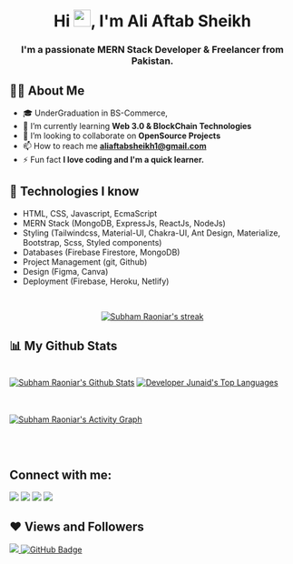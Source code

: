 
 <h1 align="center">Hi <img src="https://raw.githubusercontent.com/MartinHeinz/MartinHeinz/master/wave.gif" width="30px">, I'm Ali Aftab Sheikh</h1>
 <h3 align="center">I'm a passionate MERN Stack Developer & Freelancer from Pakistan.</h3>
 
 ## 🙋‍♂️ About Me

- 🎓 UnderGraduation in BS-Commerce,
- 🌱 I’m currently learning **Web 3.0 & BlockChain Technologies**
- 👯 I’m looking to collaborate on **OpenSource Projects**
- 📫 How to reach me **aliaftabsheikh1@gmail.com**
- ⚡ Fun fact **I love coding and I'm a quick learner.**
 
 
 ## 🚀 Technologies I know

- HTML, CSS, Javascript, EcmaScript
- MERN Stack (MongoDB, ExpressJs, ReactJs, NodeJs)
- Styling (Tailwindcss, Material-UI, Chakra-UI, Ant Design, Materialize, Bootstrap, Scss, Styled components)
- Databases (Firebase Firestore, MongoDB)
- Project Management (git, Github)
- Design (Figma, Canva)
- Deployment (Firebase, Heroku, Netlify)
<br/>
 
 <p align="center">
    <a href="https://github.com/aliaftabsheikh">
        <img title="🔥 Get streak stats for your profile at git.io/streak-stats" alt="Subham Raoniar's streak" src="https://github-readme-streak-stats.herokuapp.com/?user=aliaftabsheikh&theme=black-ice&hide_border=true&stroke=0000&background=060A0CD0"/>
    </a>
</p>
 
 
 ## 📊 My Github Stats

  <br/>
    <a href="https://github.com/aliaftabsheikh"><img alt="Subham Raoniar's Github Stats" src="https://github-readme-stats.vercel.app/api?username=aliaftabsheikh&show_icons=true&count_private=true&theme=react&hide_border=true&bg_color=0D1117" /></a>
  <a href="https://github.com/aliaftabsheikh"><img alt="Developer Junaid's Top Languages" src="https://github-readme-stats.vercel.app/api/top-langs/?username=aliaftabsheikh&langs_count=8&count_private=true&layout=compact&theme=react&hide_border=true&bg_color=0D1117" /></a>
  <br/>
  
  <br/>
<br/>

<a href="https://github.com/aliaftabsheikh"><img alt="Subham Raoniar's Activity Graph" src="https://activity-graph.herokuapp.com/graph?username=aliaftabsheikh&bg_color=0D1117&color=5BCDEC&line=5BCDEC&point=FFFFFF&hide_border=true" /></a>

<br/>
<br/>

## Connect with me:
<p align="left">

<a href = "https://www.linkedin.com/in/muhammad-ali-207"><img src="https://img.icons8.com/fluent/48/000000/linkedin.png"/></a>
<a href = "https://twitter.com/aliaftabsheikh"><img src="https://img.icons8.com/fluent/48/000000/twitter.png"/></a>
<a href = "https://www.instagram.com/aliaftabsheikh/"><img src="https://img.icons8.com/fluent/48/000000/instagram-new.png"/></a>
<a href = "https://web.facebook.com/profile.php?id=100014237167705"><img src="https://img.icons8.com/color/48/000000/facebook.png"/></a>

</p>

## ❤ Views and Followers
<a href="https://github.com/Meghna-DAS/github-profile-views-counter">
    <img src="https://komarev.com/ghpvc/?username=aliaftabsheikh">
</a>
<a href="https://github.com/aliaftabsheikh?tab=followers"><img src="https://img.shields.io/github/followers/aliaftabsheikh?label=Followers&style=social" alt="GitHub Badge"></a>
 
 
 
